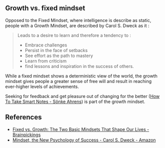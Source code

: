 ## Growth vs. fixed mindset
Opposed to the Fixed Mindset, where intelligence is describe as static, people with a Growth Mindset, are described by Carol S. Dweck as it : 
> Leads to a desire to learn and therefore a tendency to :
> - Embrace challenges
> - Persist in the face of setbacks
> - See effort as the path to mastery
> - Learn from criticism
> - find lessons and inspiration in the success of others. 

While a fixed mindset shows a deterministic view of the world, the growth mindset gives people a greater sense of free will and result in reaching ever-higher levels of achievements. 

Seeking for feedback and get pleasure out of changing for the better ([How To Take Smart Notes - Sönke Ahrens](How%20To%20Take%20Smart%20Notes%20-%20Sönke%20Ahrens.md)) is part of the growth mindset. 

## References
- [Fixed vs. Growth: The Two Basic Mindsets That Shape Our Lives - Brainpickings](https://www.brainpickings.org/2014/01/29/carol-dweck-mindset/)
- [Mindset, the New Psychology of Success - Carol S. Dweck - Amazon](https://www.amazon.fr/dp/0345472322?linkCode=gs2&tag=braipick09-21)

